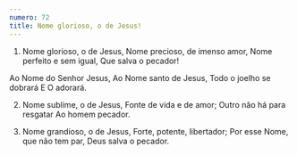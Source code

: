 ```yaml
---
numero: 72
title: Nome glorioso, o de Jesus!
---
```

1. Nome glorioso, o de Jesus,
Nome precioso, de imenso amor,
Nome perfeito e sem igual,
Que salva o pecador!

Ao Nome do Senhor Jesus,
Ao Nome santo de Jesus,
Todo o joelho se dobrará
E O adorará.

2. Nome sublime, o de Jesus,
Fonte de vida e de amor;
Outro não há para resgatar
Ao homem pecador.

3. Nome grandioso, o de Jesus,
Forte, potente, libertador;
Por esse Nome, que não tem par,
Deus salva o pecador.
